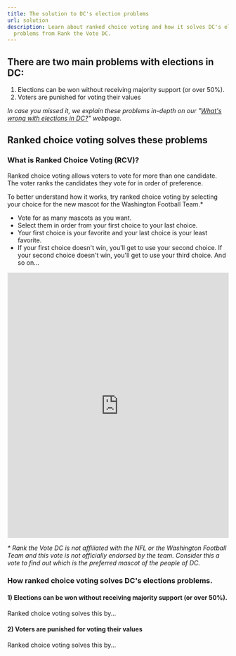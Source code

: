 ```yaml
---
title: The solution to DC's election problems
url: solution
description: Learn about ranked choice voting and how it solves DC's elections
  problems from Rank the Vote DC.
---
```

## There are two main problems with elections in DC:
1. Elections can be won without receiving majority support (or over 50%).
1. Voters are punished for voting their values

*In case you missed it, we explain these problems in-depth on our "[What's wrong with elections in DC?](/problem/)" webpage.*

## Ranked choice voting solves these problems
### What is Ranked Choice Voting (RCV)?
Ranked choice voting allows voters to vote for more than one candidate. The voter ranks the candidates they vote for in order of preference. 

To better understand how it works, try ranked choice voting by selecting your choice for the new mascot for the Washington Football Team.*

* Vote for as many mascots as you want.
* Select them in order from your first choice to your last choice.
* Your first choice is your favorite and your last choice is your least favorite.
* If your first choice doesn't win, you'll get to use your second choice. If your second choice doesn't win, you'll get to use your third choice. And so on...

<div style="position:relative;overflow:hidden;padding-top:120%;"><iframe src="https://rankit.vote/vote/WVk91aOuGv8M3TTScuTY" style="border:1px solid #f1f1f1;position: absolute;top: 0;left: 0;width: 100%;height: 100%;" name="myiFrame" scrolling="yes" frameborder="1" marginheight="0px" marginwidth="0px" allowfullscreen></iframe></div>

*\* Rank the Vote DC is not affiliated with the NFL or the Washington Football Team and this vote is not officially endorsed by the team. Consider this a vote to find out which is the preferred mascot of the people of DC.*

### How ranked choice voting solves DC's elections problems.
#### 1) Elections can be won without receiving majority support (or over 50%).
Ranked choice voting solves this by...

#### 2) Voters are punished for voting their values
Ranked choice voting solves this by...